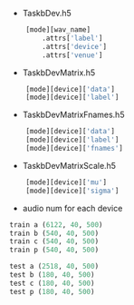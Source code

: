 
* TaskbDev.h5
```python
    [mode][wav_name]
        .attrs['label']
        .attrs['device']
        .attrs['venue']
```
* TaskbDevMatrix.h5
```python
    [mode][device]['data']
    [mode][device]['label']
```
* TaskbDevMatrixFnames.h5
```python
    [mode][device]['data']
    [mode][device]['label']
    [mode][device]['fnames']
```
* TaskbDevMatrixScale.h5
```python
    [mode][device]['mu']
    [mode][device]['sigma']
```
* audio num for each device
```python
train a (6122, 40, 500)
train b (540, 40, 500)
train c (540, 40, 500)
train p (540, 40, 500)

test a (2518, 40, 500)
test b (180, 40, 500)
test c (180, 40, 500)
test p (180, 40, 500)
```


